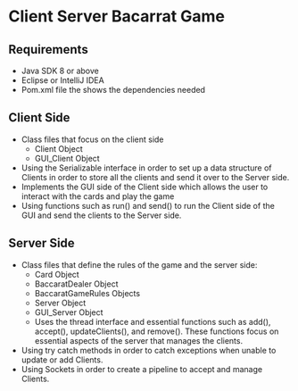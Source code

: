 # Client Server Bacarrat Game

## Requirements
* Java SDK 8 or above
* Eclipse or IntelliJ IDEA
* Pom.xml file the shows the dependencies needed 

## Client Side
* Class files that focus on the client side
    * Client Object
    * GUI_Client Object
* Using the Serializable interface in order to set up a data structure of Clients in order to store all the clients and send it over to the Server side. 
* Implements the GUI side of the Client side which allows the user to interact with the cards and play the game
* Using functions such as run() and send() to run the Client side of the GUI and send the clients to the Server side.

## Server Side
* Class files that define the rules of the game and the server side:
    * Card Object
    * BaccaratDealer Object
    * BaccaratGameRules Objects
    * Server Object
    * GUI_Server Object
    * Uses the thread interface and essential functions such as add(), accept(), updateClients(), and remove(). These functions focus on essential aspects of the server that manages the clients. 
* Using try catch methods in order to catch exceptions when unable to update or add Clients. 
* Using Sockets in order to create a pipeline to accept and manage Clients.
